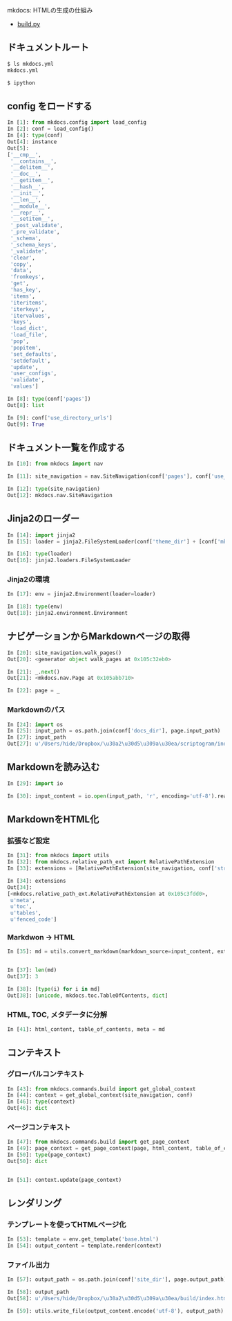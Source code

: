 mkdocs: HTMLの生成の仕組み

- [build.py](https://github.com/mkdocs/mkdocs/blob/master/mkdocs/commands/build.py)

## ドキュメントルート

~~~bash
$ ls mkdocs.yml
mkdocs.yml

$ ipython
~~~

## config をロードする

~~~python
In [1]: from mkdocs.config import load_config
In [2]: conf = load_config()
In [4]: type(conf)
Out[4]: instance
Out[5]:
['__cmp__',
 '__contains__',
 '__delitem__',
 '__doc__',
 '__getitem__',
 '__hash__',
 '__init__',
 '__len__',
 '__module__',
 '__repr__',
 '__setitem__',
 '_post_validate',
 '_pre_validate',
 '_schema',
 '_schema_keys',
 '_validate',
 'clear',
 'copy',
 'data',
 'fromkeys',
 'get',
 'has_key',
 'items',
 'iteritems',
 'iterkeys',
 'itervalues',
 'keys',
 'load_dict',
 'load_file',
 'pop',
 'popitem',
 'set_defaults',
 'setdefault',
 'update',
 'user_configs',
 'validate',
 'values']
~~~

~~~python
In [8]: type(conf['pages'])
Out[8]: list

In [9]: conf['use_directory_urls']
Out[9]: True
~~~

## ドキュメント一覧を作成する

~~~py
In [10]: from mkdocs import nav

In [11]: site_navigation = nav.SiteNavigation(conf['pages'], conf['use_directory_urls'])

In [12]: type(site_navigation)
Out[12]: mkdocs.nav.SiteNavigation
~~~

## Jinja2のローダー

~~~py
In [14]: import jinja2
In [15]: loader = jinja2.FileSystemLoader(conf['theme_dir'] + [conf['mkdocs_templates'], ])

In [16]: type(loader)
Out[16]: jinja2.loaders.FileSystemLoader
~~~

### Jinja2の環境

~~~py
In [17]: env = jinja2.Environment(loader=loader)

In [18]: type(env)
Out[18]: jinja2.environment.Environment
~~~


## ナビゲーションからMarkdownページの取得

~~~py
In [20]: site_navigation.walk_pages()
Out[20]: <generator object walk_pages at 0x105c32eb0>

In [21]: _.next()
Out[21]: <mkdocs.nav.Page at 0x105abb710>

In [22]: page = _
~~~

### Markdownのパス

~~~py
In [24]: import os
In [25]: input_path = os.path.join(conf['docs_dir'], page.input_path)
In [27]: input_path
Out[27]: u'/Users/hide/Dropbox/\u30a2\u30d5\u309a\u30ea/scriptogram/index.md'
~~~

## Markdownを読み込む

~~~py
In [29]: import io

In [30]: input_content = io.open(input_path, 'r', encoding='utf-8').read()
~~~

## MarkdownをHTML化

### 拡張など設定

~~~py
In [31]: from mkdocs import utils
In [32]: from mkdocs.relative_path_ext import RelativePathExtension
In [33]: extensions = [RelativePathExtension(site_navigation, conf['strict'])] + conf['markdown_extensions']

In [34]: extensions
Out[34]:
[<mkdocs.relative_path_ext.RelativePathExtension at 0x105c3fdd0>,
 u'meta',
 u'toc',
 u'tables',
 u'fenced_code']
~~~

### Markdwon -> HTML

~~~py
In [35]: md = utils.convert_markdown(markdown_source=input_content, extensions=extensions,  extension_configs=conf['mdx_configs'])


In [37]: len(md)
Out[37]: 3

In [38]: [type(i) for i in md]
Out[38]: [unicode, mkdocs.toc.TableOfContents, dict]
~~~

### HTML, TOC, メタデータに分解

~~~py
In [41]: html_content, table_of_contents, meta = md
~~~

## コンテキスト

### グローバルコンテキスト

~~~py
In [43]: from mkdocs.commands.build import get_global_context
In [44]: context = get_global_context(site_navigation, conf)
In [46]: type(context)
Out[46]: dict
~~~


### ページコンテキスト

~~~py
In [47]: from mkdocs.commands.build import get_page_context
In [49]: page_context = get_page_context(page, html_content, table_of_contents, meta, conf)
In [50]: type(page_context)
Out[50]: dict


In [51]: context.update(page_context)
~~~

## レンダリング

### テンプレートを使ってHTMLページ化

~~~py
In [53]: template = env.get_template('base.html')
In [54]: output_content = template.render(context)
~~~

### ファイル出力

~~~py
In [57]: output_path = os.path.join(conf['site_dir'], page.output_path)

In [58]: output_path
Out[58]: u'/Users/hide/Dropbox/\u30a2\u30d5\u309a\u30ea/build/index.html'

In [59]: utils.write_file(output_content.encode('utf-8'), output_path)
~~~
